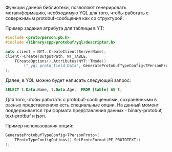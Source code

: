 Функции данной библиотеки, позволяют генерировать метаинформацию, необходимую YQL для того, чтобы работать с содержимым protobuf-сообщения как со структурой.

Пример задания атрибута для таблицы в YT:
```c++
#include <proto/person.pb.h>
#include <library/cpp/protobuf/yql/descriptor.h>

auto client = NYT::CreateClient(ServerName);
client->Create(OutputPath, NT_TABLE,
    TCreateOptions().Attributes(NYT::TNode()
        ("_yql_proto_field_Data", GenerateProtobufTypeConfig<TPersonProto>())
);
```
Далее, в YQL можно будет написать следующий запрос:
```sql
SELECT t.Data.Name, t.Data.Age,  FROM [table] AS t;
```

Для того, чтобы работать с protobuf-сообщениями, сохранёнными в разных представлениях есть специальные опции. На данный момент поддерживается три формата представления данных - binary-protobuf, text-protbuf и json.

Пример использования опций:
```c++
GenerateProtobufTypeConfig<TPersonProto>(
    TProtoTypeConfigOptions().SetProtoFormat(PF_PROTOTEXT))
);
```
